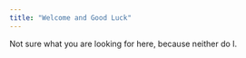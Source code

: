 ```yaml
---
title: "Welcome and Good Luck"
---
```


Not sure what you are looking for here, because neither do I.
